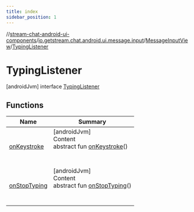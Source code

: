 ```yaml
---
title: index
sidebar_position: 1
---
```

//[stream-chat-android-ui-components](../../../../index.md)/[io.getstream.chat.android.ui.message.input](../../index.md)/[MessageInputView](../index.md)/[TypingListener](index.md)



# TypingListener  
 [androidJvm] interface [TypingListener](index.md)   


## Functions  
  
|  Name |  Summary | 
|---|---|
| <a name="io.getstream.chat.android.ui.message.input/MessageInputView.TypingListener/onKeystroke/#/PointingToDeclaration/"></a>[onKeystroke](onKeystroke.md)| <a name="io.getstream.chat.android.ui.message.input/MessageInputView.TypingListener/onKeystroke/#/PointingToDeclaration/"></a>[androidJvm]  <br/>Content  <br/>abstract fun [onKeystroke](onKeystroke.md)()  <br/><br/><br/>|
| <a name="io.getstream.chat.android.ui.message.input/MessageInputView.TypingListener/onStopTyping/#/PointingToDeclaration/"></a>[onStopTyping](onStopTyping.md)| <a name="io.getstream.chat.android.ui.message.input/MessageInputView.TypingListener/onStopTyping/#/PointingToDeclaration/"></a>[androidJvm]  <br/>Content  <br/>abstract fun [onStopTyping](onStopTyping.md)()  <br/><br/><br/>|

